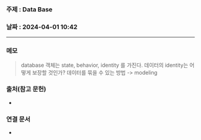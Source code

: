 ### 주제 : Data Base

### 날짜 : 2024-04-01 10:42
----
### 메모
> database
> 객체는 state, behavior, identity 를 가진다.
> 데이터의 identity는 어떻게 보장할 것인가?
> 데이터를 묶을 수 있는 방법 -> modeling
> 

### 출처(참고 문헌)
-

### 연결 문서
-
